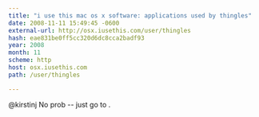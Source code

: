 ```yaml
---
title: "i use this mac os x software: applications used by thingles"
date: 2008-11-11 15:49:45 -0600
external-url: http://osx.iusethis.com/user/thingles
hash: eae831be0ff5cc320d6dc8cca2badf93
year: 2008
month: 11
scheme: http
host: osx.iusethis.com
path: /user/thingles

---
```


@kirstinj No prob -- just go to .
